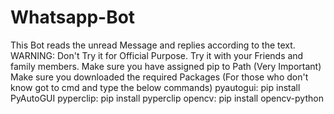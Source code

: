 # Whatsapp-Bot
This Bot reads the unread Message and replies
according to the text. WARNING: Don't Try it
for Official Purpose. Try it with your Friends
and family members.
Make sure you have assigned pip to Path (Very Important)
Make sure you downloaded the required Packages
(For those who don't know got to cmd and type
the below commands)
pyautogui: pip install PyAutoGUI
pyperclip: pip install pyperclip
opencv: pip install opencv-python
